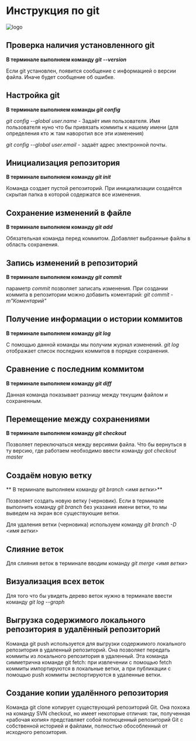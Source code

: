 # Инструкция по git
![logo](/logo.jpeg.jpeg) 

## Проверка наличия установленного git 
**В терминале выполняем команду *git --version***

Если git установлен, появится сообщение с информацией о версии файла. Иначе будет сообщение об ошибке.

## Настройка git 
 **В терминале выполняем команды *git config***

 *git config --global user.name* - Задаёт имя пользователя. Имя пользователя нуно что бы привязать коммиты к нашему имени (для определения кто ж там наворотил все эти изменения)

 *git config --global user.email* - задаёт адрес электронной почты.

 ## Инициализация репозитория

 **В терминале выполняем команду *git init***

 Команда создает пустой репозиторий. При инициализации создаётся скрытая папка в которой содержатся все изменения.

 ## Сохранение изменений в файле

 **В терминале выполняем команду *git add***

 Обязательная команда перед коммитом. Добавляет выбранные файлы в область сохранения.  

 ## Запись изменений в репозиторий

 **В терминале выполняем команду *git commit***

 параметр *commit* позволяет записать изменения. При создании коммита в репозитории можно добавить коментарий: *git commit -m"Коментарий"*

 ## Получение информации о истории коммитов

 **В терминале выполняем команду *git log***

 С помощью данной команды мы получим журнал изменений. *git log* отображает список последних коммитов в порядке сохранения.

 ## Сравнение с последним коммитом

 **В терминале выполняем команду *git diff***

 Данная команда показывает разницу между текущим файлом и сохраненным.

 ## Перемещение между сохранениями

 **В терминале выполняем команду *git checkout***

 Позволяет переключаться между версиями файла. Что бы вернуться в ту версию, где работаем необходимо ввести команду *got checkout master*

 ## Создаём новую ветку

 ** В терминале выполняем команду *git branch <имя ветки>***

 Позволяет создать новую ветку (черновик). Если в терминале выполнить команду *git branch* без указания имени ветки, то мы выведем на экран все существующие ветки.

 Для удаления ветки (черновика) используем команду *git branch -D <имя ветки>*

 ## Слияние веток

Для слияния веток в терминале вводим команду *git merge <имя ветки>*

## Визуализация всех веток

Для того что бы увидеть дерево веток нужно в терминале ввести команду *git log --graph*

## Выгрузка содержимого локального репозитория в удалённый репозиторий

Команда git push используется для выгрузки содержимого локального репозитория в удаленный репозиторий. Она позволяет передать коммиты из локального репозитория в удаленный. Эта команда симметрична команде git fetch: при извлечении с помощью fetch коммиты импортируются в локальные ветки, а при публикации с помощью push коммиты экспортируются в удаленные ветки.

## Создание копии удалённого репозитория

Команда git clone копирует существующий репозиторий Git. Она похожа на команду SVN checkout, но имеет некоторые отличия: так, полученная «рабочая копия» представляет собой полноценный репозиторий Git с собственной историей и файлами, полностью обособленный от исходного репозитория.
